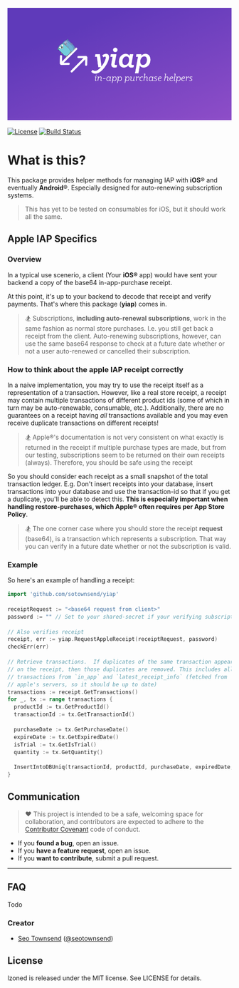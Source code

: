 ![YIAP: IAP Helpers](./banner.png) 

[![License](http://img.shields.io/badge/license-MI.T-green.svg?style=flat)](https://github.com/sotownsend/yipyap/blob/master/LICENSE)
[![Build Status](https://circleci.com/gh/sotownsend/yiap.png?circle-token=:circle-token)](https://circleci.com/gh/sotownsend/yiap)

# What is this?

This package provides helper methods for managing IAP with **iOS**® and eventually **Android**®.  Especially designed for auto-renewing subscription systems.

> This has yet to be tested on consumables for iOS, but it should work all the same.

## Apple IAP Specifics


### Overview

In a typical use scenerio, a client (Your **iOS®** app) would have sent your backend a copy of the base64 in-app-purchase receipt.

At this point, it's up to your backend to decode that receipt and verify payments. That's where this package (**yiap**) comes in.

> 🏂 Subscriptions, **including auto-renewal subscriptions**, work in the same fashion as normal store purchases. I.e. you still get back a receipt from the client.  Auto-renewing subscriptions, however, can use the same base64 response to check at a future date whether or not a user auto-renewed or cancelled their subscription.

### How to think about the apple IAP receipt correctly

In a naive implementation, you may try to use the receipt itself as a representation of a transaction.  However, like a real store receipt, a receipt may contain multiple transactions of different product ids (some of which in turn may be auto-renewable, consumable, etc.).  Additionally, there are no guarantees on a receipt having *all* transactions available and you may even receive duplicate transactions on different receipts!  

> 🏂 Apple®'s documentation is not very consistent on what exactly is returned in the receipt if multiple purchase types are made, but from our testing, subscriptions seem to be returned on their own receipts (always).  Therefore, you should be safe using the receipt

So you should consider each receipt as a small snapshot of the total transaction ledger.  E.g. Don't insert receipts into your database, insert transactions into your database and use the transaction-id so that if you get a duplicate, you'll be able to detect this.    **This is especially important when handling restore-purchases, which Apple® often requires per App Store Policy**.

> 🏂 The one corner case where you should store the receipt **request** (base64), is a transaction which represents a subscription.  That way you can verify in a future date whether or not the subscription is valid.

### Example

So here's an example of handling a receipt:

```go
import 'github.com/sotownsend/yiap'

receiptRequest := "<base64 request from client>"
password := "" // Set to your shared-secret if your verifying subscriptions, else blank.

// Also verifies receipt
receipt, err := yiap.RequestAppleReceipt(receiptRequest, password)
checkErr(err)

// Retrieve transactions.  If duplicates of the same transaction appear
// on the receipt, then those duplicates are removed. This includes all
// transactions from `in_app` and `latest_receipt_info` (fetched from
// apple's servers, so it should be up to date)
transactions := receipt.GetTransactions()
for _, tx := range transactions {
  productId := tx.GetProductId()
  transactionId := tx.GetTransactionId()
  
  purchaseDate := tx.GetPurchaseDate()
  expireDate := tx.GetExpiredDate()
  isTrial := tx.GetIsTrial()
  quantity := tx.GetQuantity()

  InsertIntoDBUniq(transactionId, productId, purchaseDate, expiredDate, isTrial, receiptRequest, quantity)
}
```

## Communication
> ♥ This project is intended to be a safe, welcoming space for collaboration, and contributors are expected to adhere to the [Contributor Covenant](http://contributor-covenant.org) code of conduct.

- If you **found a bug**, open an issue.
- If you **have a feature request**, open an issue.
- If you **want to contribute**, submit a pull request.

---

## FAQ

Todo

### Creator

- [Seo Townsend](http://github.com/sotownsend) ([@seotownsend](https://twitter.com/seotownsend))


## License

lzoned is released under the MIT license. See LICENSE for details.
